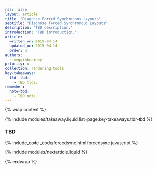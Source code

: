 ```yaml
---
rss: false
layout: article
title: "Diagnose Forced Synchronous Layouts"
seotitle: "Diagnose Forced Synchronous Layouts"
description: "TBD description."
introduction: "TBD introduction."
article:
  written_on: 2015-04-14
  updated_on: 2015-04-14
  order: 3
authors:
  - megginkearney
priority: 0
collection: rendering-tools
key-takeaways:
  tldr-tbd:
    - TBD tldr.
remember:
  note-tbd:
    - TBD note.
---
```

{% wrap content %}



{% include modules/takeaway.liquid list=page.key-takeaways.tldr-tbd %}

### TBD

{% include_code _code/forcedsync.html forcedsync javascript %}

{% include modules/nextarticle.liquid %}

{% endwrap %}
